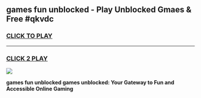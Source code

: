 
## games fun unblocked - Play Unblocked Gmaes & Free #qkvdc
<h3>
<a href="https://news.freeplayer.one?title=games_fun_unblocked&ref=24F">CLICK TO PLAY</a></h3>
<hr>

<h3>
<a href="https://news.freeplayer.one?title=games_fun_unblocked&ref=24F">CLICK 2 PLAY</a>
  
</h3>

<a href="https://news.freeplayer.one?title=games_fun_unblocked&ref=24F/"><img src="https://clearcache.store/games.png"></a>


**games fun unblocked games unblocked: Your Gateway to Fun and Accessible Online Gaming**
